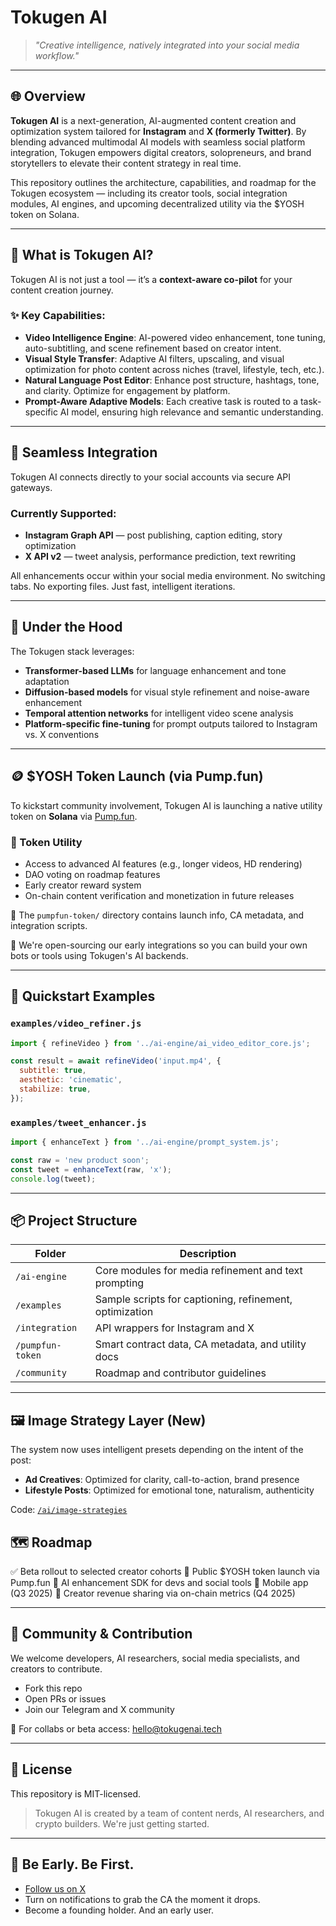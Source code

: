 # Tokugen AI

> *"Creative intelligence, natively integrated into your social media workflow."*

---

## 🌐 Overview

**Tokugen AI** is a next-generation, AI-augmented content creation and optimization system tailored for **Instagram** and **X (formerly Twitter)**. By blending advanced multimodal AI models with seamless social platform integration, Tokugen empowers digital creators, solopreneurs, and brand storytellers to elevate their content strategy in real time.

This repository outlines the architecture, capabilities, and roadmap for the Tokugen ecosystem — including its creator tools, social integration modules, AI engines, and upcoming decentralized utility via the \$YOSH token on Solana.

---

## 🤖 What is Tokugen AI?

Tokugen AI is not just a tool — it’s a **context-aware co-pilot** for your content creation journey.

### ✨ Key Capabilities:

* **Video Intelligence Engine**: AI-powered video enhancement, tone tuning, auto-subtitling, and scene refinement based on creator intent.
* **Visual Style Transfer**: Adaptive AI filters, upscaling, and visual optimization for photo content across niches (travel, lifestyle, tech, etc.).
* **Natural Language Post Editor**: Enhance post structure, hashtags, tone, and clarity. Optimize for engagement by platform.
* **Prompt-Aware Adaptive Models**: Each creative task is routed to a task-specific AI model, ensuring high relevance and semantic understanding.

---

## 🔌 Seamless Integration

Tokugen AI connects directly to your social accounts via secure API gateways.

### Currently Supported:

* **Instagram Graph API** — post publishing, caption editing, story optimization
* **X API v2** — tweet analysis, performance prediction, text rewriting

All enhancements occur within your social media environment. No switching tabs. No exporting files. Just fast, intelligent iterations.

---

## 🧠 Under the Hood

The Tokugen stack leverages:

* **Transformer-based LLMs** for language enhancement and tone adaptation
* **Diffusion-based models** for visual style refinement and noise-aware enhancement
* **Temporal attention networks** for intelligent video scene analysis
* **Platform-specific fine-tuning** for prompt outputs tailored to Instagram vs. X conventions

---

## 🪙 \$YOSH Token Launch (via Pump.fun)

To kickstart community involvement, Tokugen AI is launching a native utility token on **Solana** via [Pump.fun](https://pump.fun).

### 🎯 Token Utility

* Access to advanced AI features (e.g., longer videos, HD rendering)
* DAO voting on roadmap features
* Early creator reward system
* On-chain content verification and monetization in future releases

🧾 The `pumpfun-token/` directory contains launch info, CA metadata, and integration scripts.

🧪 We're open-sourcing our early integrations so you can build your own bots or tools using Tokugen's AI backends.

---

## 🧪 Quickstart Examples

### `examples/video_refiner.js`

```js
import { refineVideo } from '../ai-engine/ai_video_editor_core.js';

const result = await refineVideo('input.mp4', {
  subtitle: true,
  aesthetic: 'cinematic',
  stabilize: true,
});
```

### `examples/tweet_enhancer.js`

```js
import { enhanceText } from '../ai-engine/prompt_system.js';

const raw = 'new product soon';
const tweet = enhanceText(raw, 'x');
console.log(tweet);
```

---

## 📦 Project Structure

| Folder           | Description                                             |
| ---------------- | ------------------------------------------------------- |
| `/ai-engine`     | Core modules for media refinement and text prompting    |
| `/examples`      | Sample scripts for captioning, refinement, optimization |
| `/integration`   | API wrappers for Instagram and X                        |
| `/pumpfun-token` | Smart contract data, CA metadata, and utility docs      |
| `/community`     | Roadmap and contributor guidelines                      |

---
## 🖼️ Image Strategy Layer (New)

The system now uses intelligent presets depending on the intent of the post:
- **Ad Creatives**: Optimized for clarity, call-to-action, brand presence
- **Lifestyle Posts**: Optimized for emotional tone, naturalism, authenticity

Code: [`/ai/image-strategies`](./ai/image-strategies)

## 🗺️ Roadmap

✅ Beta rollout to selected creator cohorts
🚀 Public \$YOSH token launch via Pump.fun
🧪 AI enhancement SDK for devs and social tools
📱 Mobile app (Q3 2025)
💸 Creator revenue sharing via on-chain metrics (Q4 2025)

---

## 🤝 Community & Contribution

We welcome developers, AI researchers, social media specialists, and creators to contribute.

* Fork this repo
* Open PRs or issues
* Join our Telegram and X community

📩 For collabs or beta access: [hello@tokugenai.tech](mailto:hello@tokugenai.tech)

---

## 📜 License

This repository is MIT-licensed.

> Tokugen AI is created by a team of content nerds, AI researchers, and crypto builders. We're just getting started.

---

## 🌟 Be Early. Be First.

* [Follow us on X](https://x.com/TokugenAI)
* Turn on notifications to grab the CA the moment it drops.
* Become a founding holder. And an early user.
